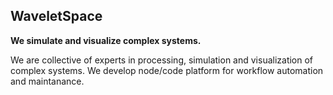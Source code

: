 ## WaveletSpace

**We simulate and visualize complex systems.**

We are collective of experts in processing, simulation and visualization of complex systems. We develop node/code platform for workflow automation and maintanance.


